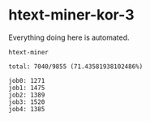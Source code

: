 # htext-miner-kor-3

Everything doing here is automated.

```
htext-miner

total: 7040/9855 (71.43581938102486%)

job0: 1271
job1: 1475
job2: 1389
job3: 1520
job4: 1385
```